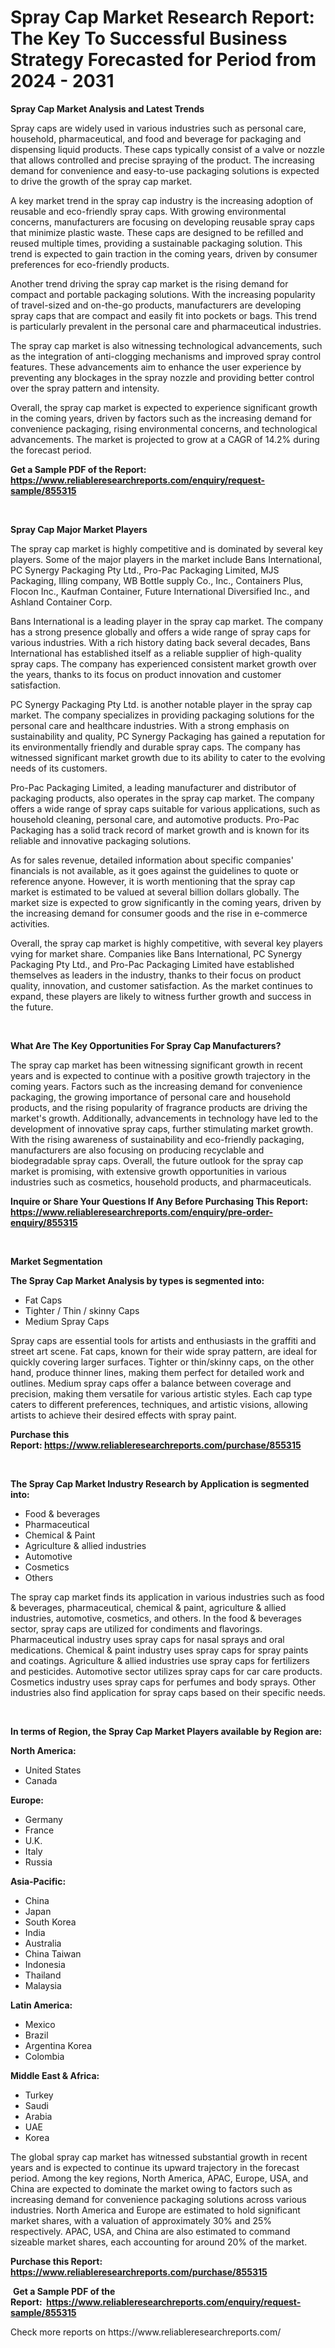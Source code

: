 <p><h1>Spray Cap Market Research Report: The Key To Successful Business Strategy Forecasted for Period from 2024 - 2031</h1></p><p><strong>Spray Cap Market Analysis and Latest Trends</strong></p>
<p><p>Spray caps are widely used in various industries such as personal care, household, pharmaceutical, and food and beverage for packaging and dispensing liquid products. These caps typically consist of a valve or nozzle that allows controlled and precise spraying of the product. The increasing demand for convenience and easy-to-use packaging solutions is expected to drive the growth of the spray cap market.</p><p>A key market trend in the spray cap industry is the increasing adoption of reusable and eco-friendly spray caps. With growing environmental concerns, manufacturers are focusing on developing reusable spray caps that minimize plastic waste. These caps are designed to be refilled and reused multiple times, providing a sustainable packaging solution. This trend is expected to gain traction in the coming years, driven by consumer preferences for eco-friendly products.</p><p>Another trend driving the spray cap market is the rising demand for compact and portable packaging solutions. With the increasing popularity of travel-sized and on-the-go products, manufacturers are developing spray caps that are compact and easily fit into pockets or bags. This trend is particularly prevalent in the personal care and pharmaceutical industries.</p><p>The spray cap market is also witnessing technological advancements, such as the integration of anti-clogging mechanisms and improved spray control features. These advancements aim to enhance the user experience by preventing any blockages in the spray nozzle and providing better control over the spray pattern and intensity.</p><p>Overall, the spray cap market is expected to experience significant growth in the coming years, driven by factors such as the increasing demand for convenience packaging, rising environmental concerns, and technological advancements. The market is projected to grow at a CAGR of 14.2% during the forecast period.</p></p>
<p><strong>Get a Sample PDF of the Report:&nbsp; <a href="https://www.reliableresearchreports.com/enquiry/request-sample/855315">https://www.reliableresearchreports.com/enquiry/request-sample/855315</a></strong></p>
<p>&nbsp;</p>
<p><strong>Spray Cap Major Market Players</strong></p>
<p><p>The spray cap market is highly competitive and is dominated by several key players. Some of the major players in the market include Bans International, PC Synergy Packaging Pty Ltd., Pro-Pac Packaging Limited, MJS Packaging, Illing company, WB Bottle supply Co., Inc., Containers Plus, Flocon Inc., Kaufman Container, Future International Diversified Inc., and Ashland Container Corp.</p><p>Bans International is a leading player in the spray cap market. The company has a strong presence globally and offers a wide range of spray caps for various industries. With a rich history dating back several decades, Bans International has established itself as a reliable supplier of high-quality spray caps. The company has experienced consistent market growth over the years, thanks to its focus on product innovation and customer satisfaction.</p><p>PC Synergy Packaging Pty Ltd. is another notable player in the spray cap market. The company specializes in providing packaging solutions for the personal care and healthcare industries. With a strong emphasis on sustainability and quality, PC Synergy Packaging has gained a reputation for its environmentally friendly and durable spray caps. The company has witnessed significant market growth due to its ability to cater to the evolving needs of its customers.</p><p>Pro-Pac Packaging Limited, a leading manufacturer and distributor of packaging products, also operates in the spray cap market. The company offers a wide range of spray caps suitable for various applications, such as household cleaning, personal care, and automotive products. Pro-Pac Packaging has a solid track record of market growth and is known for its reliable and innovative packaging solutions.</p><p>As for sales revenue, detailed information about specific companies' financials is not available, as it goes against the guidelines to quote or reference anyone. However, it is worth mentioning that the spray cap market is estimated to be valued at several billion dollars globally. The market size is expected to grow significantly in the coming years, driven by the increasing demand for consumer goods and the rise in e-commerce activities.</p><p>Overall, the spray cap market is highly competitive, with several key players vying for market share. Companies like Bans International, PC Synergy Packaging Pty Ltd., and Pro-Pac Packaging Limited have established themselves as leaders in the industry, thanks to their focus on product quality, innovation, and customer satisfaction. As the market continues to expand, these players are likely to witness further growth and success in the future.</p></p>
<p>&nbsp;</p>
<p><strong>What Are The Key Opportunities For Spray Cap Manufacturers?</strong></p>
<p><p>The spray cap market has been witnessing significant growth in recent years and is expected to continue with a positive growth trajectory in the coming years. Factors such as the increasing demand for convenience packaging, the growing importance of personal care and household products, and the rising popularity of fragrance products are driving the market's growth. Additionally, advancements in technology have led to the development of innovative spray caps, further stimulating market growth. With the rising awareness of sustainability and eco-friendly packaging, manufacturers are also focusing on producing recyclable and biodegradable spray caps. Overall, the future outlook for the spray cap market is promising, with extensive growth opportunities in various industries such as cosmetics, household products, and pharmaceuticals.</p></p>
<p><strong>Inquire or Share Your Questions If Any Before Purchasing This Report: <a href="https://www.reliableresearchreports.com/enquiry/pre-order-enquiry/855315">https://www.reliableresearchreports.com/enquiry/pre-order-enquiry/855315</a></strong></p>
<p>&nbsp;</p>
<p><strong>Market Segmentation</strong></p>
<p><strong>The Spray Cap Market Analysis by types is segmented into:</strong></p>
<p><ul><li>Fat Caps</li><li>Tighter / Thin / skinny Caps</li><li>Medium Spray Caps</li></ul></p>
<p><p>Spray caps are essential tools for artists and enthusiasts in the graffiti and street art scene. Fat caps, known for their wide spray pattern, are ideal for quickly covering larger surfaces. Tighter or thin/skinny caps, on the other hand, produce thinner lines, making them perfect for detailed work and outlines. Medium spray caps offer a balance between coverage and precision, making them versatile for various artistic styles. Each cap type caters to different preferences, techniques, and artistic visions, allowing artists to achieve their desired effects with spray paint.</p></p>
<p><strong>Purchase this Report:&nbsp;<a href="https://www.reliableresearchreports.com/purchase/855315">https://www.reliableresearchreports.com/purchase/855315</a></strong></p>
<p>&nbsp;</p>
<p><strong>The Spray Cap Market Industry Research by Application is segmented into:</strong></p>
<p><ul><li>Food & beverages</li><li>Pharmaceutical</li><li>Chemical & Paint</li><li>Agriculture & allied industries</li><li>Automotive</li><li>Cosmetics</li><li>Others</li></ul></p>
<p><p>The spray cap market finds its application in various industries such as food & beverages, pharmaceutical, chemical & paint, agriculture & allied industries, automotive, cosmetics, and others. In the food & beverages sector, spray caps are utilized for condiments and flavorings. Pharmaceutical industry uses spray caps for nasal sprays and oral medications. Chemical & paint industry uses spray caps for spray paints and coatings. Agriculture & allied industries use spray caps for fertilizers and pesticides. Automotive sector utilizes spray caps for car care products. Cosmetics industry uses spray caps for perfumes and body sprays. Other industries also find application for spray caps based on their specific needs.</p></p>
<p>&nbsp;</p>
<p><strong>In terms of Region, the Spray Cap Market Players available by Region are:</strong></p>
<p>
    <p> <strong> North America: </strong>
        <ul>
            <li>United States</li>
            <li>Canada</li>
        </ul>
        </p> 
    <p> <strong> Europe: </strong>
        <ul>
            <li>Germany</li>
            <li>France</li>
            <li>U.K.</li>
            <li>Italy</li>
            <li>Russia</li>
        </ul>
        </p> 
    <p> <strong> Asia-Pacific: </strong>
        <ul>
            <li>China</li>
            <li>Japan</li>
            <li>South Korea</li>
            <li>India</li>
            <li>Australia</li>
            <li>China Taiwan</li>
            <li>Indonesia</li>
            <li>Thailand</li>
            <li>Malaysia</li>
        </ul>
        </p> 
    <p> <strong> Latin America: </strong>
        <ul>
            <li>Mexico</li>
            <li>Brazil</li>
            <li>Argentina Korea</li>
            <li>Colombia</li>
        </ul>
        </p> 
    <p> <strong> Middle East & Africa: </strong>
        <ul>
            <li>Turkey</li>
            <li>Saudi</li>
            <li>Arabia</li>
            <li>UAE</li>
            <li>Korea</li>
        </ul>
    </p>
    </p>
<p><p>The global spray cap market has witnessed substantial growth in recent years and is expected to continue its upward trajectory in the forecast period. Among the key regions, North America, APAC, Europe, USA, and China are expected to dominate the market owing to factors such as increasing demand for convenience packaging solutions across various industries. North America and Europe are estimated to hold significant market shares, with a valuation of approximately 30% and 25% respectively. APAC, USA, and China are also estimated to command sizeable market shares, each accounting for around 20% of the market.</p></p>
<p><strong>Purchase this Report: <a href="https://www.reliableresearchreports.com/purchase/855315">https://www.reliableresearchreports.com/purchase/855315</a></strong></p>
<p>&nbsp;<strong>Get a Sample PDF of the Report:&nbsp;&nbsp;<a href="https://www.reliableresearchreports.com/enquiry/request-sample/855315">https://www.reliableresearchreports.com/enquiry/request-sample/855315</a></strong></p>
<p><strong></strong></p>
<p>Check more reports on https://www.reliableresearchreports.com/</p>